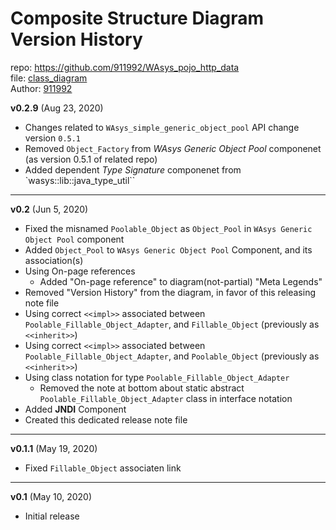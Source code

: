 # Composite Structure Diagram Version History
repo: https://github.com/911992/WAsys_pojo_http_data  
file: [class_diagram](./composite_struct_diagram.svg)  
Author: [911992](https://github.com/911992)  

**v0.2.9** (Aug 23, 2020)  

* Changes related to `WAsys_simple_generic_object_pool` API change version `0.5.1`
* Removed `Object_Factory` from *WAsys Generic Object Pool* componenet (as version 0.5.1 of related repo)
* Added dependent *Type Signature* componenet from `wasys::lib::java_type_util``

<hr/>


**v0.2** (Jun 5, 2020)

* Fixed the misnamed `Poolable_Object` as `Object_Pool` in `WAsys Generic Object Pool` component
* Added `Object_Pool` to `WAsys Generic Object Pool` Component, and its association(s)
* Using On-page references
    * Added "On-page reference" to diagram(not-partial) "Meta Legends"
* Removed "Version History" from the diagram, in favor of this releasing note file
* Using correct `<<impl>>` associated between `Poolable_Fillable_Object_Adapter`, and `Fillable_Object` (previously as `<<inherit>>`)
* Using correct `<<impl>>` associated between `Poolable_Fillable_Object_Adapter`, and `Poolable_Object` (previously as `<<inherit>>`)
* Using class notation for type `Poolable_Fillable_Object_Adapter`
    * Removed the note at bottom about static abstract `Poolable_Fillable_Object_Adapter` class in interface notation
* Added **JNDI** Component
* Created this dedicated release note file

<hr/>

**v0.1.1** (May 19, 2020)

 * Fixed `Fillable_Object` associaten link

<hr/>

**v0.1** (May 10, 2020)

* Initial release